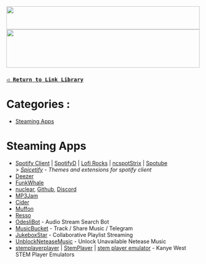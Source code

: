 
<div align="center">
<img src="https://readme-typing-svg.demolab.com?font=Poppins&weight=500&size=41&duration=2700&pause=700&color=0CA4A5&center=true&vCenter=true&random=false&width=435&lines=Audio+Heaven+ Library" width="100%" height="60">
<img src="https://raw.githubusercontent.com/matfantinel/matfantinel/master/waves.svg" width="100%" height="100">
</div>

### [```◁ Return to Link Library```](README.md)

<!-- omit from toc -->
# Categories :
- [Steaming Apps](#steaming-apps)

# Steaming Apps
- [Spotify Client](https://www.spotify.com/us/download/) | [SpotifyD](https://github.com/Spotifyd/spotifyd) | [Lofi Rocks](https://www.lofi.rocks/) | [ncspot](https://github.com/hrkfdn/ncspot)[Strix](https://github.com/Arlodotexe/strix-music) | [Spotube](https://github.com/KRTirtho/)<br>
\> *[Spicetify](https://github.com/spicetify) - Themes and extensions for spotify client*
- [Deezer](https://www.deezer.com/)
- [FunkWhale](https://funkwhale.audio/)
- [nuclear](https://nuclear.js.org/), [Github](https://github.com/nukeop/nuclear), [Discord](https://discord.com/invite/JqPjKxE)
- [MP3Jam](https://www.mp3jam.org/)
- [Cider](https://cider.sh/)
- [Muffon](https://github.com/staniel359/muffon)
- [Resso](https://www.resso.com)
- [OdesliBot](https://t.me/odesli_bot) - Audio Stream Search Bot
- [MusicBucket](https://musicbucket.net/) - Track / Share Music / Telegram
- [JukeboxStar](https://jukeboxstar.com/) - Collaborative Playlist Streaming
- [UnblockNeteaseMusic](https://github.com/nondanee/UnblockNeteaseMusic) - Unlock Unavailable Netease Music
- [stemplayerplayer](https://github.com/nn9dev/stemplayerplayer) | [StemPlayer](https://stemplayer.io/) | [stem player emulator](https://github.com/krystalgamer/stem-player-emulator) - Kanye West STEM Player Emulators
